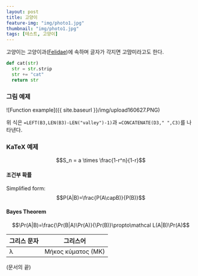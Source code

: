 ```yaml
---
layout: post
title: 고양이
feature-img: "img/photo1.jpg"
thumbnail: "img/photo1.jpg"
tags: [테스트, 고양이]
---
```

고양이는 고양이과([Felidae](https://en.wikipedia.org/wiki/Felidae))에 속하며 글자가 각지면 고먐미라고도 한다.

```python
def cat(str)
  str = str.strip
  str += "cat"
  return str
```

### 그림 예제

![Function example]({{ site.baseurl }}/img/upload160627.PNG)

위 식은 <code>=LEFT(B3,LEN(B3)-LEN("valley")-1)</code>과 <code>=CONCATENATE(D3," ",C3)</code>를 나타낸다.

### KaTeX 예제

$$S_n = a \times \frac{1-r^n}{1-r}$$

#### 조건부 확률

Simplified form: $$P(A|B)=\frac{P(A\capB)}{P(B)}$$

#### Bayes Theorem

$$\Pr(A|B)=\frac{\Pr(B|A)\Pr(A)}{\Pr(B)}\propto\mathcal L(A|B)\Pr(A)$$

그리스 문자	| 그리스어
------------- | -------------
λ	| Μήκος κύματος (ΜΚ)

(문서의 끝)